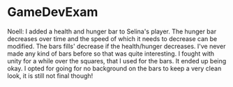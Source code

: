 # GameDevExam

Noell: I added a health and hunger bar to Selina's player. The hunger bar decreases over time and the speed of which it needs to decrease can be modified. 
The bars fills' decrease if the health/hunger decreases. I've never made any kind of bars before so that was quite interesting. I fought with unity for a while over the squares,
that I used for the bars. It ended up being okay. I opted for going for no background on the bars to keep a very clean look, it is still not final though!
